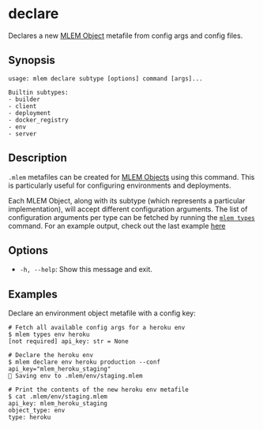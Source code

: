 # declare

Declares a new [MLEM Object](/doc/user-guide/basic-concepts#mlem-objects)
metafile from config args and config files.

## Synopsis

```usage
usage: mlem declare subtype [options] command [args]...

Builtin subtypes:
- builder
- client
- deployment
- docker_registry
- env
- server
```

## Description

`.mlem` metafiles can be created for
[MLEM Objects](/doc/user-guide/basic-concepts#mlem-objects) using this command.
This is particularly useful for configuring environments and deployments.

Each MLEM Object, along with its subtype (which represents a particular
implementation), will accept different configuration arguments. The list of
configuration arguments per type can be fetched by running the
[`mlem types`](/doc/command-reference/types) command. For an example output,
check out the last example [here](/doc/command-reference/types#examples)

## Options

- `-h, --help`: Show this message and exit.

## Examples

Declare an environment object metafile with a config key:

```cli
# Fetch all available config args for a heroku env
$ mlem types env heroku
[not required] api_key: str = None

# Declare the heroku env
$ mlem declare env heroku production --conf api_key="mlem_heroku_staging"
💾 Saving env to .mlem/env/staging.mlem

# Print the contents of the new heroku env metafile
$ cat .mlem/env/staging.mlem
api_key: mlem_heroku_staging
object_type: env
type: heroku
```
